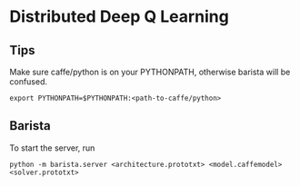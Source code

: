 # Distributed Deep Q Learning

## Tips
Make sure caffe/python is on your PYTHONPATH, otherwise barista will be confused. 
    
    export PYTHONPATH=$PYTHONPATH:<path-to-caffe/python>


## Barista
To start the server, run

    python -m barista.server <architecture.prototxt> <model.caffemodel> <solver.prototxt>

